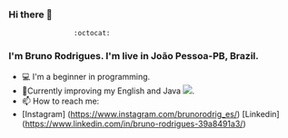 ### Hi there 👋

                    :octocat:	

### I'm Bruno Rodrigues. I'm live in João Pessoa-PB, Brazil.

- :computer: I'm a beginner in programming.
- 🌱Currently improving my English and Java ![](C:/Users/bruno/OneDrive/Imagens/java-logo).
- 📫 How to reach me: 
- [Instagram] (https://www.instagram.com/brunorodrig_es/) [Linkedin] (https://www.linkedin.com/in/bruno-rodrigues-39a8491a3/)
<!--
**brunorodriguesaraujo/brunorodriguesaraujo** is a ✨ _special_ ✨ repository because its `README.md` (this file) appears on your GitHub profile.

Here are some ideas to get you started:

- 🔭 I’m currently working on ...
- 🌱 I’m currently learning ...
- 👯 I’m looking to collaborate on ...
- 🤔 I’m looking for help with ...
- 💬 Ask me about ...
- 📫 How to reach me: ...
- 😄 Pronouns: ...
- ⚡ Fun fact: ...
-->
